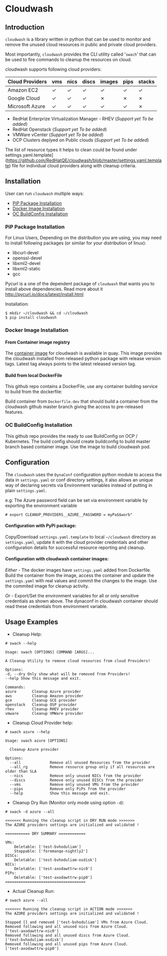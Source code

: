 # Cloudwash

## Introduction

`cloudwash` is a library written in python that can be used to monitor and remove the unused cloud resources in public and private cloud providers.

Most importantly, `cloudwash` provides the CLI utility called '`swach`' that can be used to fire commands to cleanup the resources on cloud.

cloudwash supports following cloud providers:

| Cloud Providers  | vms    | nics    | discs     | images   | pips    | stacks   |
|------------------|--------|---------|-----------|----------|---------|----------|
| Amazon EC2       | &check;| &check; | &check;   |  &check; |  &check;|  &check; |
| Google Cloud     | &check;| &check; | &check;   |  &cross; |  &cross;|  &cross; |
| Microsoft Azure  | &check;| &check; | &check;   |  &check; |  &check;|  &cross; |

* RedHat Enterprize Virtualization Manager - RHEV (_Support yet To be added_)
* RedHat Openstack (_Support yet To be added_)
* VMWare vCenter (_Support yet To be added_)
* OCP Clusters deplyed on Public clouds (_Support yet To be added_)

The list of resource types it helps to clean could be found under settings.yaml.template](https://github.com/RedHatQE/cloudwash/blob/master/settings.yaml.template) file for individual cloud providers along with cleanup criteria.

## Installation

User can run `cloudwash` multiple ways:
- [PiP Package Installation](#pip-package-installation)
- [Docker Image Installation](#docker-image-installation)
- [OC BuildConfig Installation](#oc-buildconfig-installation)

### PiP Package Installation

For Linux Users, Depending on the distribution you are using, you may need to install following packages
(or similar for your distribution of linux):

* libcurl-devel
* openssl-devel
* libxml2-devel
* libxml2-static
* gcc

Pycurl is a one of the dependent package of `cloudwash` that wants you to install above dependencies.
Read more about it http://pycurl.io/docs/latest/install.html

Installation:

```
$ mkdir ~/cloudwash && cd ~/cloudwash
$ pip install cloudwash
```

### Docker Image Installation

#### From Container image registry
The [container image](https://quay.io/repository/redhatqe/cloudwash) for cloudwash is available in quay. This image provides the cloudwash installed from released python package with release version tags. Latest tag always points to the latest released version tag.

#### Build from local DockerFile
This github repo contains a DockerFile, use any container building service to build from the dockerfile:

Build container from `Dockerfile.dev` that should build a container from the cloudwash github master branch giving the access to pre-released features.


### OC BuildConfig Installation
This github repo provides the ready to use BuildConfig on OCP / Kubernetes. The build config should create buildconfig to build master branch based container image. Use the image to build cloudwash pod.


## Configuration

The `cloudwash` uses the `DynaConf` configuration python module to access the data in `settings.yaml` or conf directory settings, it also allows an unique way of declaring secrets via Environment variables instead of putting in plain `settings.yaml`.

e.g: The Azure password field can be set via environment variable by exporting the environment variable

```
# export CLEANUP_PROVIDERS__AZURE__PASSWORD = myPa$$worb"
```

#### Configuration with PyPi package:

Copy/Download `settings.yaml.template` to local `~/cloudwash` directory as `settings.yaml`, update it with the cloud provider credentials and other configuration details for successful resource reporting and cleanup.


#### Configuration with cloudwash container images:

_Either_ - The docker images have `settings.yaml` added from Dockerfile. Build the container from the image, access the container and update the `settings.yaml` with real values and commit the changes to the image. Use the commited image for cleanup activity.

_Or_ - Export/Set the environment variables for all or only sensitive credentials as shown above. The dynaconf in cloudwash container should read these credentials from environment variable.


## Usage Examples


* Cleanup Help:

```
# swach --help

Usage: swach [OPTIONS] COMMAND [ARGS]...

A Cleanup Utility to remove cloud resources from cloud Providers!

Options:
-d, --dry Only show what will be removed from Providers!
--help Show this message and exit.

Commands:
azure		Cleanup Azure provider
aws			Cleanup Amazon provider
gce			Cleanup GCE provider
openstack	Cleanup OSP provider
rhev 		Cleanup RHEV provider
vmware 		Cleanup VMWare provider
```

* Cleanup Cloud Provider help:

```
# swach azure --help

Usage: swach azure [OPTIONS]

  Cleanup Azure provider

Options:
  --all             Remove all unused Resources from the provider
  --all_rg          Remove resource group only if all resources are older than SLA
  --nics            Remove only unused NICs from the provider
  --discs           Remove only unused DISCs from the provider
  --vms             Remove only unused VMs from the provider
  --pips            Remove only PiPs from the provider
  --help            Show this message and exit.

```

* Cleanup Dry Run (Monitor only mode using option `-d`):

```
# swach -d azure --all

<<<<<<< Running the cleanup script in DRY RUN mode >>>>>>>
The AZURE providers settings are initialized and validated !

=========== DRY SUMMARY ============

VMs:
	Deletable: ['test-bvhoduliam']
	Stoppable: ['foremanqe-nightly2']
DISCs:
	Deletable: ['test-bvhoduliam-osdisk']
NICs:
	Deletable: ['test-axodawttrw-nic0']
PIPs:
	Deletable: ['test-axodawttrw-pip0']
====================================
```

* Actual Cleanup Run:

```
# swach azure --all

<<<<<<< Running the cleanup script in ACTION mode >>>>>>>
The AZURE providers settings are initialized and validated !

Stopped [] and removed ['test-bvhoduliam'] VMs from Azure Cloud.
Removed following and all unused nics from Azure Cloud.
['test-axodawttrw-nic0']
Removed following and all unused discs from Azure Cloud.
['test-bvhoduliam-osdisk']
Removed following and all unused pips from Azure Cloud.
['test-axodawttrw-pip0']
```
